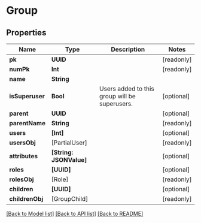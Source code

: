 # Group

## Properties
Name | Type | Description | Notes
------------ | ------------- | ------------- | -------------
**pk** | **UUID** |  | [readonly] 
**numPk** | **Int** |  | [readonly] 
**name** | **String** |  | 
**isSuperuser** | **Bool** | Users added to this group will be superusers. | [optional] 
**parent** | **UUID** |  | [optional] 
**parentName** | **String** |  | [readonly] 
**users** | **[Int]** |  | [optional] 
**usersObj** | [PartialUser] |  | [readonly] 
**attributes** | **[String: JSONValue]** |  | [optional] 
**roles** | **[UUID]** |  | [optional] 
**rolesObj** | [Role] |  | [readonly] 
**children** | **[UUID]** |  | [optional] 
**childrenObj** | [GroupChild] |  | [readonly] 

[[Back to Model list]](../README.md#documentation-for-models) [[Back to API list]](../README.md#documentation-for-api-endpoints) [[Back to README]](../README.md)


